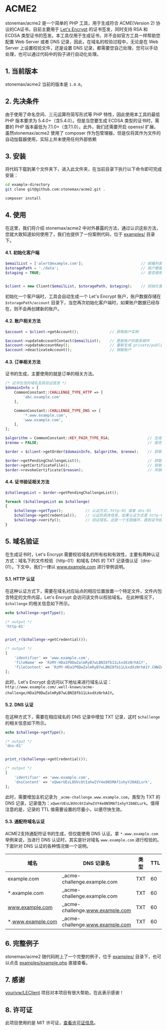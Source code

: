 # ACME2
stonemax/acme2 是一个简单的 PHP 工具，用于生成符合 ACME(Version 2) 协议的CA证书，目前主要用于 [Let's Encrypt](https://letsencrypt.org/) 的证书签发，同时支持 RSA 和 ECDSA 类型证书的签发。本工具仅用于生成证书，并不会如官方工具一样帮助您配置 Web Server 或者 DNS 记录，因此，在域名的校验过程中，无论是在 Web Server 上设置校验文件，还是设置 DNS 记录，都需要您自己处理，您可以手动处理，也可以通过代码中的钩子进行自动化处理。


## 1. 当前版本
stonemax/acme2 当前的版本是 `1.0.0`。


## 2. 先决条件
由于使用了命名空间、三元运算符简写形式等 PHP 特性，因此使用本工具的最低 PHP 版本要求为 5.4.0+（含5.4.0）。但是当您要生成 ECDSA 类型的证书时，需要的 PHP 版本最低为 7.1.0+（含7.1.0）。此外，我们还需要开启 openssl 扩展。
虽然stonemax/acme2 使用了 composer 作为包管理器，但是仅将其作为文件的自动加载器使用，实际上并未使用任何外部依赖


## 3. 安装
将代码下载到某个文件夹下，进入此文件夹，在当前目录下执行以下命令即可完成安装：

```bash
cd example-directory
git clone git@github.com:stonemax/acme2.git .

composer install
```


## 4. 使用
在这里，我们将介绍 stonemax/acme2 中对外暴露的方法，通过认识这些方法，您就大致知道如何使用了，我们也提供了一份案例代码，位于 [examples/](https://github.com/stonemax/acme2/tree/develop/examples) 目录下。

#### 4.1. 初始化客户端

```php
$emailList = ['alert@example.com'];                          // 邮箱列表，在适当时机，Let's Encrypt 会发送邮件到此邮箱，例如：证书即将过期
$storagePath = './data';                                     // 账户数据以及生成的证书存储的目录
$staging = TRUE;                                             // 是否使用 staging 环境


$client = new Client($emailList, $storagePath, $staging);    // 初始化客户端
```

初始化一个客户端时，工具会自动生成一个 Let's Encrypt 账户，账户数据存储在 `$storagePath/account` 目录下，当您再次初始化客户端时，如果账户数据已经存在，则不会再创建新的账户。

#### 4.2. 账户相关方法

```php
$account = $client->getAccount();              // 获取账户实例

$account->updateAccountContact($emailList);    // 更新账户的联系邮件
$account->updateAccountKey();                  // 重新生成 private/public 密钥对，并使用新的密钥对替换原有的
$account->deactivateAccount();                 // 销毁账户
```

#### 4.3. 订单相关方法
证书的生成，主要使用的就是订单的相关方法。

```php
/* 证书包含的域名及其验证信息 */
$domainInfo = [
    CommonConstant::CHALLENGE_TYPE_HTTP => [
        'abc.example.com'
    ],

    CommonConstant::CHALLENGE_TYPE_DNS => [
        '*.www.example.com',
        'www.example.com',
    ],
];

$algorithm = CommonConstant::KEY_PAIR_TYPE_RSA;                 // 生成 RSA 类型的证书，使用 `CommonConstant::KEY_PAIR_TYPE_EC` 生成 ECDSA 证书
$renew = FALSE;                                                 // 是否重新生成证书，一般用于证书快过期时，用于证书续期（实际上是重新生成了证书）

$order = $client->getOrder($domainInfo, $algorithm, $renew);    // 获取订单实例

$order->getPendingChallengeList();                              // 获取 ChallengeService 实例列表，该列表中存储了域名验证的相关信息
$order->getCertificateFile();                                   // 获取证书的相关信息，包含：证书位置、生成证书的密钥对文件位置、证书有效期
$order->revokeCertificate($reason);                             // 吊销证书，证书吊销后就不能再使用了，需要重新生成
```

#### 4.4. 证书验证相关方法

```php
$challengeList = $order->getPendingChallengeList();

foreach ($challengeList as $challenge)
{
    $challenge->getType();          // 认证方式，http-01 或者 dns-01
    $challenge->getCredential();    // 认证的具体信息，如果认证方式是 http-01，返回的数据中包含文件名和文件内容，如果是 dns-01，则包含 DNS 的记录值
    $challenge->verify();           // 验证域名，这是一个无限循环，直到证书验证成功才返回
}
```


## 5. 域名验证
在生成证书时，Let's Encrypt 需要校验域名的所有权和有效性，主要有两种认证方式：域名下的文件校验（http-01）和域名 DNS 的 TXT 记录值认证（dns-01）。下文中，我们一律以 www.example.com 进行举例说明。

#### 5.1. HTTP 认证
在这种认证方式下，需要在域名对应站点的相应位置放置一个特定文件，文件内包含特定的文件内容，Let's Encrypt 会访问该文件以校验域名。
在此种情况下，`$challenge` 的相关信息如下所示。

```php
echo $challenge->getType();

/* output */
'http-01'


print_r($challenge->getCredential());

/* output */
[
    'identifier' => 'www.example.com',
    'fileName' => 'RzMY-HDa1P0DwZalmRyB7wLBNI8fb11LkxdXzNrhA1Y',
    'fileContent' => 'RzMY-HDa1P0DwZalmRyB7wLBNI8fb11LkxdXzNrhA1Y.CNWZAGtAHIUpstBEckq9W_-0ZKxO-IbxF9Y8J_svbqo',
];
```

此时，Let's Encrypt 会访问以下地址来进行域名认证：`http://www.example.com/.well-known/acme-challenge/HDa1P0DwZalmRyB7wLBNI8fb11LkxdXzNrhA1Y`。

#### 5.2. DNS 认证
在这种方式下，需要在相应域名的 DNS 记录中增加 TXT 记录，这时 `$challenge` 的相关信息如下所示。

```php
echo $challenge->getType();

/* output */
'dns-01'


print_r($challenge->getCredential());

/* output */
[
    'identifier' => 'www.example.com',
    'dnsContent' => 'xQwerUEsL8UVc6tIahwIVY4e8N5MAf1xhyY20AELurk',
];
```

此时，需要增加主机记录为 `_acme-challenge.www.example.com`，类型为 TXT 的 DNS 记录，记录值为：`xQwerUEsL8UVc6tIahwIVY4e8N5MAf1xhyY20AELurk`。值得注意的是，记录的 TTL 值需要设置的尽量小，以便尽快生效。

#### 5.3. 通配符域名认证
ACME2支持通配符证书的生成，但仅能使用 DNS 认证。拿 `*.www.example.com` 举例来说，当进行 DNS 认证时，其实是针对域名 `www.example.com` 进行校验的。下面针对 DNS 认证的各种情况做一个说明。

|        域名        |            DNS 记录名            | 类型 | TTL |                 DNS 记录值                  |
| ------------------ | -------------------------------- | ---- | --- | ------------------------------------------- |
| example.com        | \_acme-challenge.example.com     | TXT  |  60 | xQwerUEsL8UVc6tIahwIVY4e8N5MAf1xhyY20AELurk |
| \*.example.com     | \_acme-challenge.example.com     | TXT  |  60 | G2dOkzSjW3ohib5doPRDrz5a5l8JB1qU8CxURtzF7aE |
| www.example.com    | \_acme-challenge.www.example.com | TXT  |  60 | x1sc0pIwN5Sbqx0NO0QQeu8LxIfhbM2eTjwdWliYxF1 |
| \*.www.example.com | \_acme-challenge.www.example.com | TXT  |  60 | eZ9ViY12gKfdruYHOO7Lu74ICXeQRMDLp5GuHLvPsf7 |


## 6. 完整例子
stonemax/acme2 随代码附上了一个完整的例子，位于 [examples/](https://github.com/stonemax/acme2/tree/develop/examples) 目录下，也可以点击 [examples/example.php](https://github.com/stonemax/acme2/blob/develop/examples/example.php) 直接查看。


## 7. 感谢
[yourivw/LEClient](https://github.com/yourivw/LEClient) 项目对本项目有很大帮助，在此表示感谢！


## 8. 许可证
此项目使用的是 MIT 许可证，[查看许可证信息](https://github.com/stonemax/acme2/blob/develop/LICENSE)。
